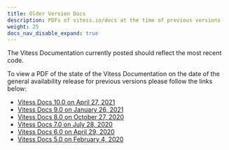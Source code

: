 ```yaml
---
title: Older Version Docs
description: PDFs of vitess.io/docs at the time of previous versions
weight: 25
docs_nav_disable_expand: true
---
```


The Vitess Documentation currently posted should reflect the most recent code.

To view a PDF of the state of the Vitess Documentation on the date of the general availability release for previous versions please follow the links below:

- [Vitess Docs 10.0 on April 27, 2021](../../../../files/version-pdfs/Vitess-Docs-10.0-04-27-2021.pdf)
- [Vitess Docs 9.0 on January 26, 2021](../../../../files/version-pdfs/Vitess-Docs-9.0-01-26-2021.pdf)
- [Vitess Docs 8.0 on October 27, 2020](../../../../files/version-pdfs/Vitess-Docs-8.0-10-27-2020.pdf)
- [Vitess Docs 7.0 on July 28, 2020](../../../../files/version-pdfs/Vitess-Docs-7.0-07-28-2020.pdf)
- [Vitess Docs 6.0 on April 29, 2020](../../../../files/version-pdfs/Vitess-Docs-6.0-04-29-2020.pdf)
- [Vitess Docs 5.0 on February 4, 2020](../../../../files/version-pdfs/Vitess-Docs-5.0-02-04-2020.pdf)
